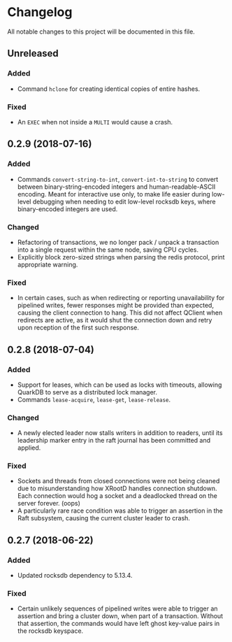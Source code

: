 # Changelog
All notable changes to this project will be documented in this file.

## Unreleased
### Added
- Command `hclone` for creating identical copies of entire hashes.

### Fixed
- An `EXEC` when not inside a `MULTI` would cause a crash.

## 0.2.9 (2018-07-16)
### Added
- Commands `convert-string-to-int`, `convert-int-to-string` to convert between
  binary-string-encoded integers and human-readable-ASCII encoding. Meant for
  interactive use only, to make life easier during low-level debugging when
  needing to edit low-level rocksdb keys, where binary-encoded integers are used.

### Changed
- Refactoring of transactions, we no longer pack / unpack a transaction into a single request within the same node, saving
  CPU cycles.
- Explicitly block zero-sized strings when parsing the redis protocol, print appropriate warning.

### Fixed
- In certain cases, such as when redirecting or reporting unavailability for pipelined writes, fewer
  responses might be provided than expected, causing the client connection to hang. This did not affect
  QClient when redirects are active, as it would shut the connection down and retry upon reception of
  the first such response.

## 0.2.8 (2018-07-04)
### Added
- Support for leases, which can be used as locks with timeouts, allowing QuarkDB to serve as a distributed lock manager.
- Commands `lease-acquire`, `lease-get`, `lease-release`.

### Changed
- A newly elected leader now stalls writers in addition to readers, until its leadership marker entry in the raft journal has been committed and applied.

### Fixed
- Sockets and threads from closed connections were not being cleaned due to misunderstanding how XRootD handles connection shutdown. Each connection would hog a socket and a deadlocked thread on the server forever. (oops)
- A particularly rare race condition was able to trigger an assertion in the Raft subsystem, causing the current cluster leader to crash.

## 0.2.7 (2018-06-22)
### Added
- Updated rocksdb dependency to 5.13.4.

### Fixed
- Certain unlikely sequences of pipelined writes were able to trigger an assertion and bring a cluster down, when part of a transaction. Without that assertion, the commands would have left ghost key-value pairs in the rocksdb keyspace.

